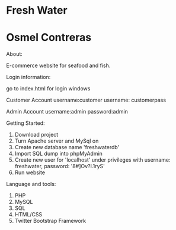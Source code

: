 # Fresh Water
# Osmel Contreras

About:

E-commerce website for seafood and fish.

Login information:

go to index.html for login windows

Customer Account
username:customer
username: customerpass

Admin Account
username:admin
password:admin


Getting Started:

1. Download project
2. Turn Apache server and MySql on
3. Create new database name 'freshwaterdb'
4. Import SQL dump into phpMyAdmin
5. Create new user for 'localhost' under privileges with username: freshwater, password: '8#]Ov?I.1ryS'
6. Run website

Language and tools:
1. PHP
2. MySQL
3. SQL
4. HTML/CSS
5. Twitter Bootstrap Framework
